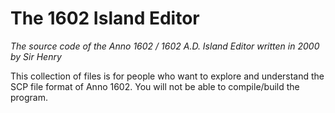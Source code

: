 # The 1602 Island Editor
_The source code of the Anno 1602 / 1602 A.D. Island Editor written in 2000 by Sir Henry_

This collection of files is for people who want to explore and understand the SCP file format of Anno 1602.
You will not be able to compile/build the program.
